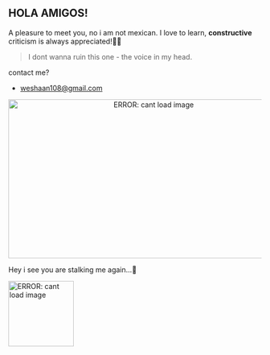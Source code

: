 ## HOLA AMIGOS! ##
A pleasure to meet you, no i am not mexican. 
I love to learn, **constructive** criticism is always appreciated!🚀🤘
> I dont wanna ruin this one - the voice in my head.

contact me? 
- weshaan108@gmail.com 

<p align="center">
  <img src="https://media.giphy.com/media/ycnZqQLGjv8ie7soSH/giphy.gif" alt="ERROR: cant load image" width="562.5" height="316.5"/>
</p>
<!--![ERROR: cant load image](https://media.giphy.com/media/ycnZqQLGjv8ie7soSH/giphy.gif)--->
<!--![ERROR: cant load image](https://media.giphy.com/media/Ll22OhMLAlVDb8UQWe/giphy.gif =250x250)--->
Hey i see you are stalking me again...👀
<p align="left">
<img src="https://media.giphy.com/media/Ll22OhMLAlVDb8UQWe/giphy.gif" alt="ERROR: cant load image" width="130" height="130"/>
</p>
<!---
weshaan/weshaan is a ✨ special ✨ repository because its `README.md` (this file) appears on your GitHub profile.
You can click the Preview link to take a look at your changes.
--->
